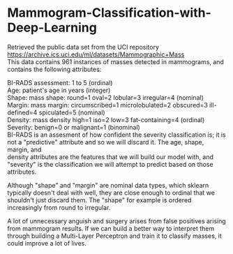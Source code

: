 # Mammogram-Classification-with-Deep-Learning</br>

Retrieved the public data set from the UCI repository https://archive.ics.uci.edu/ml/datasets/Mammographic+Mass </br>
This data contains 961 instances of masses detected in mammograms, and contains the following attributes: </br>

BI-RADS assessment: 1 to 5 (ordinal) </br>
Age: patient's age in years (integer) </br>
Shape: mass shape: round=1 oval=2 lobular=3 irregular=4 (nominal) </br>
Margin: mass margin: circumscribed=1 microlobulated=2 obscured=3 ill-defined=4 spiculated=5 (nominal) </br>
Density: mass density high=1 iso=2 low=3 fat-containing=4 (ordinal) </br>
Severity: benign=0 or malignant=1 (binominal) </br>
BI-RADS is an assesment of how confident the severity classification is; it is not a "predictive" attribute and so we will discard it. The age, shape, margin, and </br>
density attributes are the features that we will build our model with, and "severity" is the classification we will attempt to predict based on those attributes. </br>

Although "shape" and "margin" are nominal data types, which sklearn typically doesn't deal with well, they are close enough to ordinal that we shouldn't just discard 
them. The "shape" for example is ordered increasingly from round to irregular.</br>

A lot of unnecessary anguish and surgery arises from false positives arising from mammogram results. If we can build a better way to interpret them through building a Multi-Layer Perceptron and train it to classify masses, it could improve a lot of lives.</br>
